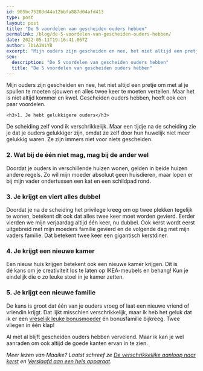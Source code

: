 ```yaml
---
id: 905bc75203d44a12bbfa887d04afd413
type: post
layout: post
title: "De 5 voordelen van gescheiden ouders hebben"
permalink: /blog/de-5-voordelen-van-gescheiden-ouders-hebben/
date: 2022-05-11T19:16:41.067Z
author: 7biA1WiYB
excerpt: "Mijn ouders zijn gescheiden en nee, het niet altijd een pretje om met al je spullen te moeten sjouwen en alles twee keer te moeten vertellen. Maar het is niet altijd kommer en kwel. Gescheiden ouders hebben, heeft ook een paar voordelen.  "
seo:
  description: "De 5 voordelen van gescheiden ouders hebben"
  title: "De 5 voordelen van gescheiden ouders hebben"
---
```

Mijn ouders zijn gescheiden en nee, het niet altijd een pretje om met al je spullen te moeten sjouwen en alles twee keer te moeten vertellen. Maar het is niet altijd kommer en kwel. Gescheiden ouders hebben, heeft ook een paar voordelen.  

    <h3>1. Je hebt gelukkigere ouders</h3>
<p>De scheiding zelf vond ik verschrikkelijk. Maar een tijdje na de scheiding zie je dat je ouders gelukkiger zijn, omdat ze zelf door hun huwelijk niet meer gelukkig waren. Ze zijn immers niet voor niets gescheiden.</p>
<h3>2. Wat bij de één niet mag, mag bij de ander wel</h3>
<p>Doordat je ouders in verschillende huizen wonen, gelden in beide huizen andere regels. Zo wil mijn moeder absoluut geen huisdieren, maar lopen er bij mijn vader ondertussen een kat en een schildpad rond.</p>
<h3>3. Je krijgt en viert alles dubbel</h3>
<p>Doordat je na de scheiding het privilege kreeg om op twee plekken tegelijk te wonen, betekent dit ook dat alles twee keer moet worden gevierd. Eerder vierden we mijn verjaardag altijd één keer, nu dubbel. Ook kerst wordt eerst uitgebreid met mijn moeders familie gevierd en de volgende dag met mijn vaders familie. Dat betekent twee keer een gigantisch kerstdiner.</p>
<h3>4. Je krijgt een nieuwe kamer</h3>
<p>Een nieuw huis krijgen betekent ook een nieuwe kamer krijgen. Dit is dé kans om je creativiteit los te laten op IKEA-meubels en behang! Kun je eindelijk die o zo leuke stoel in je kamer zetten.</p>
<h3>5. Je krijgt een nieuwe familie  </h3>
<p>De kans is groot dat één van je ouders vroeg of laat een nieuwe vriend of vriendin krijgt. Dat lijkt misschien verschrikkelijk, maar ik heb het geluk dat ik er een <a href="https://original.sevendays.nl/blog/mijn-puberende-pa">vreselijk leuke bonusmoeder</a> én bonusfamilie bijkreeg. Twee vliegen in één klap!</p>
<p>Al met al blijft gescheiden ouders hebben vervelend. Maar ik kan je wel aanraden om ook altijd de goede kanten ervan in te zien.</p>
<p><i>Meer lezen van Maaike? Laatst schreef ze <a href="/node/9469">De verschrikkelijke aanloop naar kerst</a> en <a href="/node/9378">Verslaafd aan een hels apparaat</a>.</i></p>  

